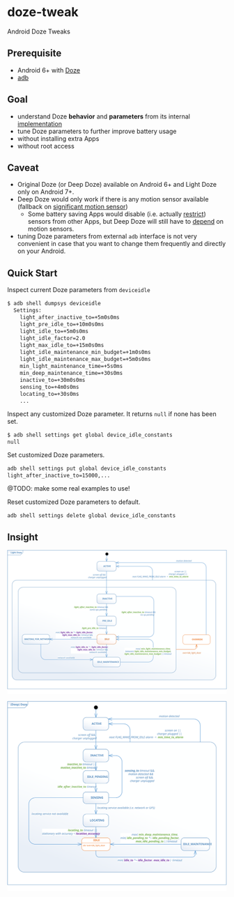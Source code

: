 # doze-tweak

Android Doze Tweaks

## Prerequisite 

 - Android 6+ with [Doze](https://developer.android.com/training/monitoring-device-state/doze-standby.html)
 - [adb](https://developer.android.com/studio/command-line/adb.html)

## Goal

 - understand Doze **behavior** and **parameters** from its internal [implementation](https://github.com/aosp-mirror/platform_frameworks_base/blob/nougat-release/services/core/java/com/android/server/DeviceIdleController.java)
 - tune Doze parameters to further improve battery usage
 - without installing extra Apps
 - without root access

## Caveat

 - Original Doze (or Deep Doze) available on Android 6+ and Light Doze only on Android 7+.
 - Deep Doze would only work if there is any motion sensor available (fallback on [significant motion sensor](https://github.com/aosp-mirror/platform_frameworks_base/blob/nougat-release/core/java/android/hardware/Sensor.java#L317))
   - Some battery saving Apps would disable (i.e. actually [restrict](https://android.googlesource.com/platform/frameworks/native/+/nougat-release/services/sensorservice/SensorService.h#119)) sensors from other Apps, but Deep Doze will still have to [depend](https://github.com/aosp-mirror/platform_frameworks_base/blob/nougat-release/services/core/java/com/android/server/DeviceIdleController.java#L2248) on motion sensors.
 - tuning Doze parameters from external ```adb``` interface is not very convenient in case that you want to change them frequently and directly on your Android.
 
## Quick Start

Inspect current Doze parameters from ```deviceidle```
```
$ adb shell dumpsys deviceidle
  Settings:
    light_after_inactive_to=+5m0s0ms
    light_pre_idle_to=+10m0s0ms
    light_idle_to=+5m0s0ms
    light_idle_factor=2.0
    light_max_idle_to=+15m0s0ms
    light_idle_maintenance_min_budget=+1m0s0ms
    light_idle_maintenance_max_budget=+5m0s0ms
    min_light_maintenance_time=+5s0ms
    min_deep_maintenance_time=+30s0ms
    inactive_to=+30m0s0ms
    sensing_to=+4m0s0ms
    locating_to=+30s0ms
    ...
```
Inspect any customized Doze parameter. It returns ```null``` if none has been set.
```
$ adb shell settings get global device_idle_constants
null
```
Set customized Doze parameters.
```
adb shell settings put global device_idle_constants light_after_inactive_to=15000,...
```
@TODO: make some real examples to use!

Reset customized Doze parameters to default.
```
adb shell settings delete global device_idle_constants
```

## Insight

![Light Doze](diagram/light-doze.svg)

![Deep Doze](diagram/deep-doze.svg)

